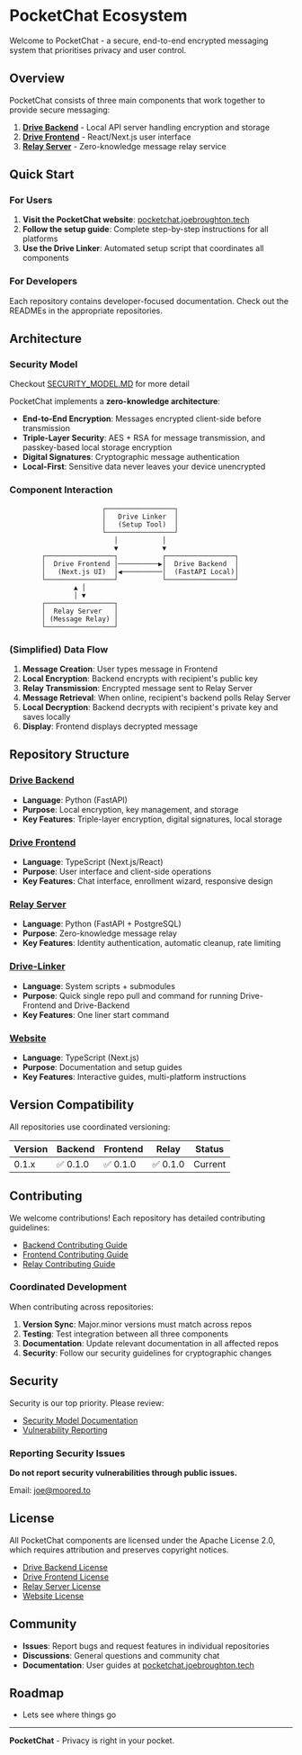 # PocketChat Ecosystem

Welcome to PocketChat - a secure, end-to-end encrypted messaging system that prioritises privacy and user control.

## Overview

PocketChat consists of three main components that work together to provide secure messaging:

1. **[Drive Backend](https://github.com/pocketchat/drive-backend)** - Local API server handling encryption and storage
2. **[Drive Frontend](https://github.com/pocketchat/drive-frontend)** - React/Next.js user interface
3. **[Relay Server](https://github.com/pocketchat/relay-server)** - Zero-knowledge message relay service

## Quick Start

### For Users

1. **Visit the PocketChat website**: [pocketchat.joebroughton.tech](https://pocketchat.joebroughton.tech)
2. **Follow the setup guide**: Complete step-by-step instructions for all platforms
3. **Use the Drive Linker**: Automated setup script that coordinates all components

### For Developers

Each repository contains developer-focused documentation. Check out the READMEs in the appropriate repositories.

## Architecture

### Security Model

Checkout [SECURITY_MODEL.MD](https://github.com/PocketChat/Relay-Server/blob/master/SECURITY_MODEL.md) for more detail

PocketChat implements a **zero-knowledge architecture**:

- **End-to-End Encryption**: Messages encrypted client-side before transmission
- **Triple-Layer Security**: AES + RSA for message transmission, and passkey-based local storage encryption
- **Digital Signatures**: Cryptographic message authentication
- **Local-First**: Sensitive data never leaves your device unencrypted

### Component Interaction


```
                       ┌─────────────────┐
                       │   Drive Linker  │
                       │   (Setup Tool)  │
                       └─────────────────┘
                          │           │
                          ▼           ▼
        ┌─────────────────┐           ┌─────────────────┐
        │  Drive Frontend │──────────▶│  Drive Backend  │
        │   (Next.js UI)  │◀──────────│  (FastAPI Local)│
        └─────────────────┘           └─────────────────┘
                ▲ │
                │ ▼
        ┌─────────────────┐
        │  Relay Server   │
        │ (Message Relay) │
        └─────────────────┘
```

### (Simplified) Data Flow

1. **Message Creation**: User types message in Frontend
2. **Local Encryption**: Backend encrypts with recipient's public key
3. **Relay Transmission**: Encrypted message sent to Relay Server
4. **Message Retrieval**: When online, recipient's backend polls Relay Server
5. **Local Decryption**: Backend decrypts with recipient's private key and saves locally
6. **Display**: Frontend displays decrypted message

## Repository Structure

### [Drive Backend](https://github.com/pocketchat/drive-backend)

- **Language**: Python (FastAPI)
- **Purpose**: Local encryption, key management, and storage
- **Key Features**: Triple-layer encryption, digital signatures, local storage

### [Drive Frontend](https://github.com/pocketchat/drive-frontend)

- **Language**: TypeScript (Next.js/React)
- **Purpose**: User interface and client-side operations
- **Key Features**: Chat interface, enrollment wizard, responsive design

### [Relay Server](https://github.com/pocketchat/relay-server)

- **Language**: Python (FastAPI + PostgreSQL)
- **Purpose**: Zero-knowledge message relay
- **Key Features**: Identity authentication, automatic cleanup, rate limiting

### [Drive-Linker](https://github.com/pocketchat/drive-linker)

- **Language**: System scripts + submodules
- **Purpose**: Quick single repo pull and command for running Drive-Frontend and Drive-Backend
- **Key Features**: One liner start command

### [Website](https://github.com/pocketchat/pocket-chat-website)

- **Language**: TypeScript (Next.js)
- **Purpose**: Documentation and setup guides
- **Key Features**: Interactive guides, multi-platform instructions

## Version Compatibility

All repositories use coordinated versioning:

| Version | Backend  | Frontend | Relay    | Status  |
| ------- | -------- | -------- | -------- | ------- |
| 0.1.x   | ✅ 0.1.0 | ✅ 0.1.0 | ✅ 0.1.0 | Current |

## Contributing

We welcome contributions! Each repository has detailed contributing guidelines:

- [Backend Contributing Guide](https://github.com/pocketchat/drive-backend/blob/main/CONTRIBUTING.md)
- [Frontend Contributing Guide](https://github.com/pocketchat/drive-frontend/blob/main/CONTRIBUTING.md)
- [Relay Contributing Guide](https://github.com/pocketchat/relay-server/blob/main/CONTRIBUTING.md)

### Coordinated Development

When contributing across repositories:

1. **Version Sync**: Major.minor versions must match across repos
2. **Testing**: Test integration between all three components
3. **Documentation**: Update relevant documentation in all affected repos
4. **Security**: Follow our security guidelines for cryptographic changes

## Security

Security is our top priority. Please review:

- [Security Model Documentation](https://github.com/pocketchat/relay-server/blob/main/SECURITY_MODEL.md)
- [Vulnerability Reporting](https://github.com/pocketchat/drive-backend/blob/main/SECURITY.md)

### Reporting Security Issues

**Do not report security vulnerabilities through public issues.**

Email: [joe@moored.to](mailto:joe@moored.to)

## License

All PocketChat components are licensed under the Apache License 2.0, which requires attribution and preserves copyright notices.

- [Drive Backend License](https://github.com/pocketchat/drive-backend/blob/main/LICENSE)
- [Drive Frontend License](https://github.com/pocketchat/drive-frontend/blob/main/LICENSE)
- [Relay Server License](https://github.com/pocketchat/relay-server/blob/main/LICENSE)
- [Website License](https://github.com/pocketchat/website/blob/main/LICENSE)

## Community

- **Issues**: Report bugs and request features in individual repositories
- **Discussions**: General questions and community chat
- **Documentation**: User guides at [pocketchat.joebroughton.tech](https://pocketchat.joebroughton.tech)

## Roadmap

- Lets see where things go

---

**PocketChat** - Privacy is right in your pocket.
